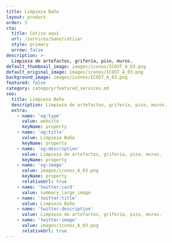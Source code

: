 ```yaml
---
title: Limpieza Baño
layout: product
order: 5
cta:
  title: Cotiza aquí
  url: /services/bano/cotizar
  style: primary
  arrow: false
description: >-
  Limpieza de artefactos, grifería, piso, muros.
default_thumbnail_image: images/iconos/ICOST_A_03.png
default_original_image: images/iconos/ICOST_A_03.png
background_image: images/iconos/ICOST_A_03.png
featured: false
category: category/featured_services.md
seo:
  title: Limpieza Baño
  description: Limpieza de artefactos, grifería, piso, muros.
  extra:
    - name: 'og:type'
      value: website
      keyName: property
    - name: 'og:title'
      value: Limpieza Baño
      keyName: property
    - name: 'og:description'
      value: Limpieza de artefactos, grifería, piso, muros.
      keyName: property
    - name: 'og:image'
      value: images/iconos_A_03.png
      keyName: property
      relativeUrl: true
    - name: 'twitter:card'
      value: summary_large_image
    - name: 'twitter:title'
      value: Limpieza Baño
    - name: 'twitter:description'
      value: Limpieza de artefactos, grifería, piso, muros.
    - name: 'twitter:image'
      value: images/iconos_A_03.png
      relativeUrl: true
---
```

